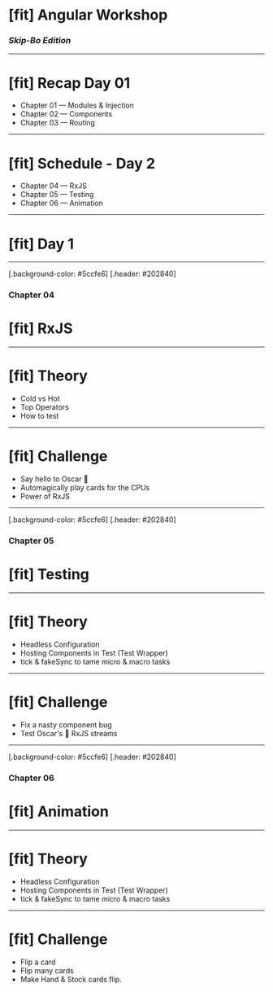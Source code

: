 # [fit] Angular Workshop
### _Skip-Bo Edition_

---
# [fit] Recap Day 01

+ Chapter 01 — Modules & Injection
+ Chapter 02 — Components
+ Chapter 03 — Routing

---
# [fit] Schedule - Day 2
+ Chapter 04 — RxJS
+ Chapter 05 — Testing
+ Chapter 06 — Animation

---
# [fit] Day 1

---
[.background-color: #5ccfe6]
[.header: #202840]

### __Chapter 04__
# [fit] RxJS

---
# [fit] Theory
+ Cold vs Hot
+ Top Operators
+ How to test

---
# [fit] Challenge
+ Say hello to Oscar 🐙
+ Automagically play cards for the CPUs
+ Power of RxJS

---
[.background-color: #5ccfe6]
[.header: #202840]
### __Chapter 05__
# [fit] Testing

---
# [fit] Theory
+ Headless Configuration
+ Hosting Components in Test (Test Wrapper)
+ tick & fakeSync to tame micro & macro tasks

---
# [fit] Challenge
+ Fix a nasty component bug
+ Test Oscar's 🐙 RxJS streams


---
[.background-color: #5ccfe6]
[.header: #202840]
### __Chapter 06__
# [fit] Animation

---
# [fit] Theory
+ Headless Configuration
+ Hosting Components in Test (Test Wrapper)
+ tick & fakeSync to tame micro & macro tasks

---
# [fit] Challenge
+ Flip a card
+ Flip many cards
+ Make Hand & Stock cards flip.
